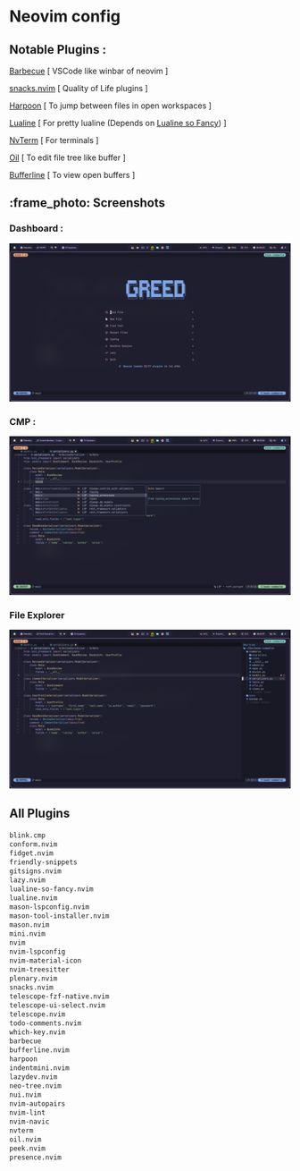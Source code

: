 # Neovim config



## Notable Plugins : 

[Barbecue](https://github.com/utilyre/barbecue.nvim) [ VSCode like winbar of neovim ]

[snacks.nvim](https://github.com/folke/snacks.nvim) [ Quality of Life plugins ] 

[Harpoon](https://github.com/Theprimeagen/harpoon) [ To jump between files in open workspaces ] 

[Lualine](https://github.com/nvim-lualine/lualine.nvim) [ For pretty lualine (Depends on [Lualine so Fancy](https://github.com/greeid/lualine-so-fancy)) ] 

[NvTerm](https://github.com/NvChad/nvterm) [ For terminals ]

[Oil](https://github.com/stevearc/oil.nvim) [ To edit file tree like buffer ]

[Bufferline](https://github.com/akinsho/bufferline.nvim) [ To view open buffers ]

## :frame_photo: Screenshots

### Dashboard : 
![dashboard](./.screenshots/dashboard.png) 

### CMP :
![cmp](./.screenshots/cmp.png)

### File Explorer
![explorer](./.screenshots/explorer.png)

## All Plugins
```
blink.cmp 
conform.nvim 
fidget.nvim 
friendly-snippets 
gitsigns.nvim 
lazy.nvim 
lualine-so-fancy.nvim 
lualine.nvim 
mason-lspconfig.nvim 
mason-tool-installer.nvim 
mason.nvim 
mini.nvim 
nvim 
nvim-lspconfig 
nvim-material-icon 
nvim-treesitter 
plenary.nvim 
snacks.nvim 
telescope-fzf-native.nvim 
telescope-ui-select.nvim 
telescope.nvim 
todo-comments.nvim 
which-key.nvim 
barbecue 
bufferline.nvim 
harpoon 
indentmini.nvim 
lazydev.nvim 
neo-tree.nvim 
nui.nvim 
nvim-autopairs 
nvim-lint 
nvim-navic 
nvterm 
oil.nvim 
peek.nvim 
presence.nvim 
```
